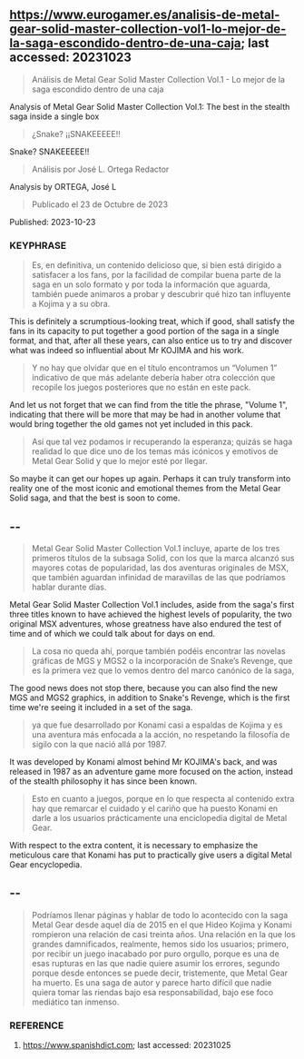 ## https://www.eurogamer.es/analisis-de-metal-gear-solid-master-collection-vol1-lo-mejor-de-la-saga-escondido-dentro-de-una-caja; last accessed: 20231023

> Análisis de Metal Gear Solid Master Collection Vol.1 - Lo mejor de la saga escondido dentro de una caja

Analysis of Metal Gear Solid Master Collection Vol.1: The best in the stealth saga inside a single box 

> ¿Snake? ¡¡SNAKEEEEE!!

Snake? SNAKEEEEE!!

> Análisis por José L. Ortega Redactor

Analysis by ORTEGA, José L

> Publicado el 23 de Octubre de 2023

Published: 2023-10-23

### KEYPHRASE


> Es, en definitiva, un contenido delicioso que, si bien está dirigido a satisfacer a los fans, por la facilidad de compilar buena parte de la saga en un solo formato y por toda la información que aguarda, también puede animaros a probar y descubrir qué hizo tan influyente a Kojima y a su obra. 

This is definitely a scrumptious-looking treat, which if good, shall satisfy the fans in its capacity to put together a good portion of the saga in a single format, and that, after all these years, can also entice us to try and discover what was indeed so influential about Mr KOJIMA and his work.

> Y no hay que olvidar que en el título encontramos un “Volumen 1” indicativo de que más adelante debería haber otra colección que recopile los juegos posteriores que no están en este pack. 

And let us not forget that we can find from the title the phrase, "Volume 1", indicating that there will be more that may be had in another volume that would bring together the old games not yet included in this pack.


> Así que tal vez podamos ir recuperando la esperanza; quizás se haga realidad lo que dice uno de los temas más icónicos y emotivos de Metal Gear Solid y que lo mejor esté por llegar. 

So maybe it can get our hopes up again. Perhaps it can truly transform into reality one of the most iconic and emotional themes from the Metal Gear Solid saga, and that the best is soon to come.

## --

> Metal Gear Solid Master Collection Vol.1 incluye, aparte de los tres primeros títulos de la subsaga Solid, con los que la marca alcanzó sus mayores cotas de popularidad, las dos aventuras originales de MSX, que también aguardan infinidad de maravillas de las que podríamos hablar durante días. 

Metal Gear Solid Master Collection Vol.1 includes, aside from the saga's first three titles known to have achieved the highest levels of popularity, the two original MSX adventures, whose greatness have also endured the test of time and of which we could talk about for days on end.

> La cosa no queda ahí, porque también podéis encontrar las novelas gráficas de MGS y MGS2 o la incorporación de Snake’s Revenge, que es la primera vez que lo vemos dentro del marco canónico de la saga, 

The good news does not stop there, because you can also find the new MGS and MGS2 graphics, in addition to Snake's Revenge, which is the first time we're seeing it included in a set of the saga. 

> ya que fue desarrollado por Konami casi a espaldas de Kojima y es una aventura más enfocada a la acción, no respetando la filosofía de sigilo con la que nació allá por 1987. 

It was developed by Konami almost behind Mr KOJIMA's back, and was released in 1987 as an adventure game more focused on the action, instead of the stealth philosophy it has since been known.

> Esto en cuanto a juegos, porque en lo que respecta al contenido extra hay que remarcar el cuidado y el cariño que ha puesto Konami en darle a los usuarios prácticamente una enciclopedia digital de Metal Gear. 

With respect to the extra content, it is necessary to emphasize the meticulous care that Konami has put to practically give users a digital Metal Gear encyclopedia.

## --

> Podríamos llenar páginas y hablar de todo lo acontecido con la saga Metal Gear desde aquel día de 2015 en el que Hideo Kojima y Konami rompieron una relación de casi treinta años. Una relación en la que los grandes damnificados, realmente, hemos sido los usuarios; primero, por recibir un juego inacabado por puro orgullo, porque es una de esas rupturas en las que nadie quiere asumir los errores, segundo porque desde entonces se puede decir, tristemente, que Metal Gear ha muerto. Es una saga de autor y parece harto difícil que nadie quiera tomar las riendas bajo esa responsabilidad, bajo ese foco mediático tan inmenso. 


### REFERENCE

1) https://www.spanishdict.com; last accessed: 20231025
